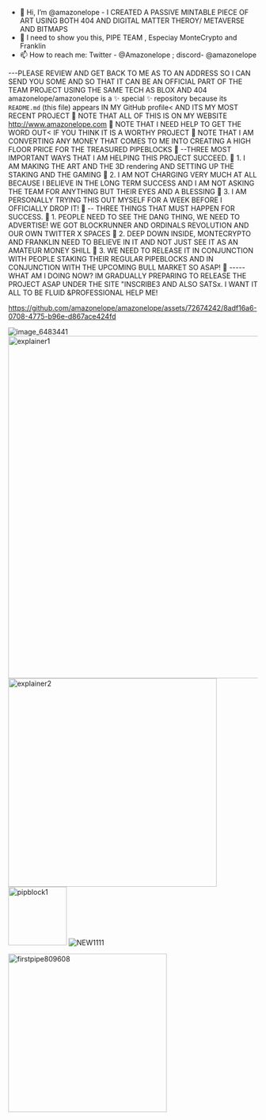 - 👋 Hi, I’m @amazonelope - I CREATED A PASSIVE MINTABLE PIECE OF ART USING BOTH 404 AND DIGITAL MATTER THEROY/ METAVERSE AND BITMAPS
- 👀 I need to show you this, PIPE TEAM , Especiay MonteCrypto and Franklin
- 📫 How to reach me: Twitter - @Amazonelope ; discord- @amazonelope

---PLEASE REVIEW AND GET BACK TO ME AS TO AN ADDRESS SO I CAN SEND YOU SOME AND SO THAT IT CAN BE AN OFFICIAL PART OF THE TEAM PROJECT USING THE SAME TECH AS BLOX AND 404
amazonelope/amazonelope is a ✨ special ✨ repository because its `README.md` (this file) appears IN MY GitHub profile< AND ITS MY MOST RECENT PROJECT
 👀 NOTE THAT ALL OF THIS IS ON MY WEBSITE http://www.amazonelope.com
👀  NOTE THAT I NEED HELP TO GET THE WORD OUT< IF YOU THINK IT IS A WORTHY PROJECT
👀  NOTE THAT I AM CONVERTING ANY MONEY THAT COMES TO ME INTO CREATING A HIGH FLOOR PRICE FOR THE TREASURED PIPEBLOCKS
 👀 --THREE MOST IMPORTANT WAYS THAT I AM HELPING THIS PROJECT SUCCEED.
👀   1. I AM MAKING THE ART AND THE 3D rendering AND SETTING UP THE STAKING AND THE GAMING
👀    2. I AM NOT CHARGING VERY MUCH AT ALL BECAUSE I BELIEVE IN THE LONG TERM SUCCESS AND I AM NOT ASKING THE TEAM FOR ANYTHING BUT THEIR EYES AND A BLESSING
 👀    3. I AM PERSONALLY TRYING THIS OUT MYSELF FOR A WEEK BEFORE I OFFICIALLY DROP IT!
👀  -- THREE THINGS THAT MUST HAPPEN FOR SUCCESS.
👀       1. PEOPLE NEED TO SEE THE DANG THING, WE NEED TO ADVERTISE! WE GOT BLOCKRUNNER AND ORDINALS REVOLUTION AND OUR OWN TWITTER X SPACES
 👀       2. DEEP DOWN INSIDE, MONTECRYPTO AND FRANKLIN NEED TO BELIEVE IN IT AND NOT JUST SEE IT AS AN AMATEUR MONEY SHILL
👀         3. WE NEED TO RELEASE IT IN CONJUNCTION WITH PEOPLE STAKING THEIR REGULAR PIPEBLOCKS AND IN CONJUNCTION WITH THE UPCOMING BULL MARKET SO ASAP!
👀       -----WHAT AM I DOING NOW? IM GRADUALLY PREPARING TO RELEASE THE PROJECT ASAP UNDER THE SITE "INSCRIBE3 AND ALSO SATSx. I WANT IT ALL TO BE FLUID &PROFESSIONAL HELP ME!


https://github.com/amazonelope/amazonelope/assets/72674242/8adf16a6-0708-4775-b96e-d867ace424fd

![image_6483441](https://github.com/amazonelope/amazonelope/assets/72674242/8653104b-2c56-47dd-a9a0-152b8322dcff)
<img width="691" alt="explainer1" src="https://github.com/amazonelope/amazonelope/assets/72674242/f442cdc3-acae-425f-ae32-9872a5306627">
<img width="421" alt="explainer2" src="https://github.com/amazonelope/amazonelope/assets/72674242/02dcb3a6-dc76-44fd-99ee-ac66ba560c98">
<img width="118" alt="pipblock1" src="https://github.com/amazonelope/amazonelope/assets/72674242/2fe5b5ea-9162-47c7-ac8b-d2a497bb5287">
![NEW1111](https://github.com/amazonelope/amazonelope/assets/72674242/62823b9d-c57d-4dbc-89cc-064960d668d5)

<img width="320" alt="firstpipe809608" src="https://github.com/amazonelope/amazonelope/assets/72674242/fffa7d63-31cf-4bed-bf4b-c58bdd21198c">
